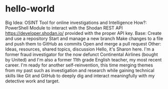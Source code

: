 # hello-world
Big Idea: OSINT Tool for online investigations and Intelligence     How?: PowerShell Module to interact with the Shodan REST API https://developer.shodan.io/ provided with the proper API key.      Base: Create and use a repository Start and manage a new branch Make changes to a file and push them to GitHub as commits Open and merge a pull request     Other: Ideas, resources, shared topics, discussion
Hello, it's Sharon here. I'm a former fraud investigator for the now defunct Continental Airlines (bought by United) and I'm also a former 11th grade English teacher, my most recent career. I'm ready for another self-reinvention, this time merging themes from my past such as investigation and research while gaining technical skills like Git and GitHub to deeply dig and interact meaningfully with my detective work and target.  
